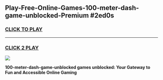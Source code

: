 
## Play-Free-Online-Games-100-meter-dash-game-unblocked-Premium #2ed0s
<h3>
<a href="https://premium.freeplayer.one?title=100-meter-dash-game-unblocked&ref=8M">CLICK TO PLAY</a></h3>
<hr>

<h3>
<a href="https://premium.freeplayer.one?title=100-meter-dash-game-unblocked&ref=8M">CLICK 2 PLAY</a>
  
</h3>

<a href="https://premium.freeplayer.one?title=100-meter-dash-game-unblocked&ref=8M"><img src="https://clearcache.store/games.png"></a>


**100-meter-dash-game-unblocked games unblocked: Your Gateway to Fun and Accessible Online Gaming**
